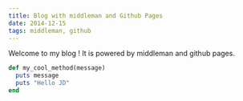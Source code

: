 ```yaml
---
title: Blog with middleman and Github Pages
date: 2014-12-15
tags: middleman, github
---
```


Welcome to my blog !
It is powered by middleman and github pages.

~~~ ruby
def my_cool_method(message)
  puts message
  puts "Hello JD"
end
~~~
